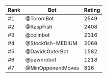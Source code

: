 Rank|Bot|Rating
---|---|---
#1|@ToromBot|2549
#2|@RaspFish|2408
#3|@colinbot|2316
#4|@Stockfish-MEDIUM|2068
#5|@DavidsGuterBot|1582
#6|@pawnrobot|1218
#7|@MinOpponentMoves|816

